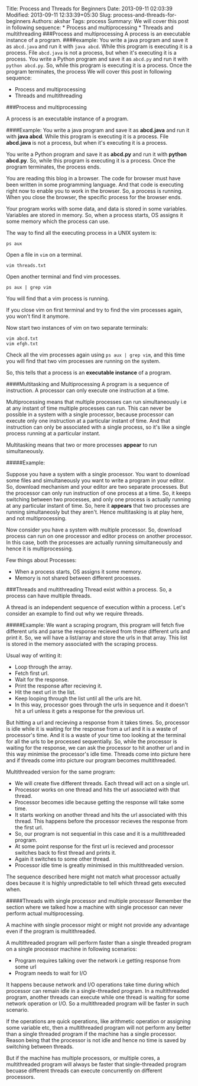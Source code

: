 Title: Process and Threads for Beginners
Date: 2013-09-11 02:03:39
Modified: 2013-09-11 12:33:39+05:30
Slug: process-and-threads-for-beginners
Authors: akshar
Tags: process
Summary: We will cover this post in following sequence: * Process and multiprocessing * Threads and multithreading ###Process and multiprocessing A process is an executable instance of a program. ####example: You write a java program and save it as `abcd.java` and run it with `java abcd`. While this program is executing it is a process. File `abcd.java` is not a process, but when it's executing it is a process. You write a Python program and save it as `abcd.py` and run it with `python abcd.py`. So, while this program is executing it is a process. Once the program terminates, the process
We will cover this post in following sequence:

* Process and multiprocessing
* Threads and multithreading

###Process and multiprocessing

A process is an executable instance of a program. 

####Example:
You write a java program and save it as **abcd.java** and run it with **java abcd**. While this program is executing it is a process. File **abcd.java** is not a process, but when it's executing it is a process.

You write a Python program and save it as **abcd.py** and run it with **python abcd.py**. So, while this program is executing it is a process. Once the program terminates, the process ends.

You are reading this blog in a browser. The code for browser must have been written in some programming language. And that code is executing right now to enable you to work in the browser. So, a process is running. When you close the browser, the specific process for the browser ends.

Your program works with some data, and data is stored in some variables. Variables are stored in memory. So, when a process starts, OS assigns it some memory which the process can use.

The way to find all the executing process in a UNIX system is:

    ps aux

Open a file in `vim` on a terminal.

    vim threads.txt
    
Open another terminal and find vim processes.

    ps aux | grep vim

You will find that a vim process is running.

If you close vim on first terminal and try to find the vim processes again, you won't find it anymore.

Now start two instances of vim on two separate terminals:

    vim abcd.txt
    vim efgh.txt 

Check all the vim processes again using `ps aux | grep vim`, and this time you will find that two vim processes are running on the system.

So, this tells that a process is an **executable instance** of a program.

####Multitasking and Multiprocessing
A program is a sequence of instruction. A processor can only execute one instruction at a time.

Multiprocessing means that multiple processes can run simultaneously i.e at any instant of time multiple processes can run. This can never be possible in a system with a single processor, because processor can execute only one instruction at a particular instant of time. And that instruction can only be associated with a single process, so it's like a single process running at a particular instant.

Multitasking means that two or more processes **appear** to run simultaneously.

#####Example:

Suppose you have a system with a single processor. You want to download some files and simultaneously you want to write a program in your editor. So, download mechanism and your editor are two separate processes. But the processor can only run instruction of one process at a time. So, it keeps switching between two processes, and only one process is actually running at any particular instant of time. So, here it **appears** that two processes are running simultaneosly but they aren't. Hence multitasking is at play here, and not multiprocessing.

Now consider you have a system with multiple processor. So, download process can run on one processor and editor process on another processor. In this case, both the processes are actually running simultaneously and hence it is multiprocessing.

Few things about Processes:

* When a process starts, OS assigns it some memory.
* Memory is not shared between different processes.

###Threads and multithreading
Thread exist within a process. So, a process can have multiple threads.

A thread is an independent sequence of execution within a process. Let's consider an example to find out why we require threads.

#####Example:
We want a scraping program, this program will fetch five different urls and parse the response recieved from these different urls and print it. So, we will have a list/array and store the urls in that array. This list is stored in the memory associated with the scraping process.

Usual way of writing it:

* Loop through the array.
* Fetch first url.
* Wait for the response.
* Print the response after recieving it.
* Hit the next url in the list.
* Keep looping through the list until all the urls are hit.
* In this way, processor goes through the urls in sequence and it doesn't hit a url unless it gets a response for the previous url.

But hitting a url and recieving a response from it takes times. So, processor is idle while it is waiting for the response from a url and it is a waste of processor's time. And it is a waste of your time too looking at the terminal for all the urls to be processed sequentially. So, while the processor is waiting for the response, we can ask the processor to hit another url and in this way minimise the processor's idle time. Threads come into picture here and if threads come into picture our program becomes multithreaded.

Multithreaded version for the same program:

* We will create five different threads. Each thread will act on a single url.
* Processor works on one thread and hits the url associated with that thread.
* Processor becomes idle because getting the response will take some time.
* It starts working on another thread and hits the url associated with this thread. This happens before the processor recieves the response from the first url.
* So, our program is not sequential in this case and it is a multithreaded program.
* At some point response for the first url is recieved and processor switches back to first thread and prints it.
* Again it switches to some other thread.
* Processor idle time is greatly minimised in this multithreaded version.

The sequence described here might not match what processor actually does because it is highly unpredictable to tell which thread gets executed when.

#####Threads with single processor and multiple processor
Remember the section where we talked how a machine with single processor can never perform actual multiprocessing.

A machine with single processor might or might not provide any advantage even if the program is multithreaded.

A multithreaded program will perform faster than a single threaded program on a single processor machine in following scenarios:

* Program requires talking over the network i.e getting response from some url
* Program needs to wait for I/O

It happens because network and I/O operations take time during which processor can remain idle in a single-threaded program. In a multithreaded program, another threads can execute while one thread is waiting for some network operation or I/O. So a multithreaded program will be faster in such scenario.

If the operations are quick operations, like arithmetic operation or assigning some variable etc, then a multithreaded program will not perform any better than a single threaded program if the machine has a single processor. Reason being that the processor is not idle and hence no time is saved by switching between threads.

But if the machine has multiple processors, or multiple cores, a multithreaded program will always be faster that single-threaded program becuase different threads can execute concurrently on different processors.

